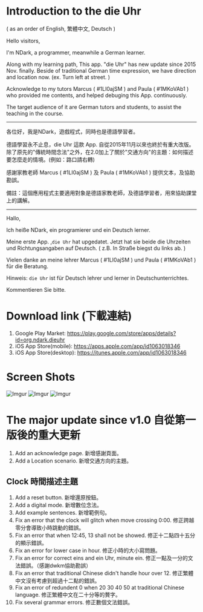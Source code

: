 # Introduction to the die Uhr 

( as an order of English, 繁體中文, Deutsch )


Hello visitors,

I'm NDark, a programmer, meanwhile a German learner.

Along with my learning path, This app. "die Uhr" has new update since 2015 Nov. finally. Beside of traditional German time expression, we have direction and location now. (ex. Turn left at street. )

Acknowledge to my tutors Marcus ( #1LI0ajSM ) and Paula ( #1MKoVAb1 ) who provided me contents, and helped debuging this App. continuously.

The target audience of it are German tutors and students, to assist the teaching in the course.

---

各位好，我是NDark，遊戲程式，同時也是德語學習者。

德語學習永不止息，die Uhr 這款 App. 自從2015年11月以來也終於有重大改版。
除了原先的"傳統時間念法"之外，在2.0加上了關於"交通方向"的主題：如何描述要怎麼走的情境。(例如：路口請右轉)

感謝家教老師 Marcus ( #1LI0ajSM ) 及 Paula ( #1MKoVAb1 ) 提供文本，及協助勘誤。

備註：這個應用程式主要適用對象是德語家教老師，及德語學習者，用來協助課堂上的講解。

---

Hallo, 

Ich heiße NDark, ein programierer und ein Deutsch lerner.

Meine erste App. ,`die Uhr` hat upgedatet. Jetzt hat sie beide die Uhrzeiten und Richtungsangaben auf Deutsch. ( z.B. In Straße biegst du links ab. )

Vielen danke an meine lehrer Marcus ( #1LI0ajSM ) und Paula ( #1MKoVAb1 ) für die Beratung.

Hinweis: `die Uhr` ist für Deutsch lehrer und lerner in Deutschunterrichtes.

Kommentieren Sie bitte.

# Download link (下載連結)

1. Google Play Market:  https://play.google.com/store/apps/details?id=org.ndark.dieuhr
1. iOS App Store(mobile): https://apps.apple.com/app/id1063018346
1. iOS App Store(desktop): https://itunes.apple.com/app/id1063018346


# Screen Shots

![Imgur](http://i.imgur.com/u0wukXK.jpg)
![Imgur](http://i.imgur.com/TdPDTaz.jpg)
![Imgur](http://i.imgur.com/XmjnL4c.jpg)


# The major update since v1.0 自從第一版後的重大更新

1. Add an acknowledge page. 新增感謝頁面。
1. Add a Location scenario. 新增交通方向的主題。

## Clock 時間描述主題

1. Add a reset button. 新增還原按鈕。
1. Add a digital mode. 新增數位念法。
1. Add example sentences. 新增範例句。
1. Fix an error that the clock will glitch when move crossing 0:00. 修正跨越零分會導致小時跳動的錯誤。
1. Fix an error that when 12:45, 13 shall not be showed. 修正十二點四十五分的顯示錯誤。
1. Fix an error for lower case in hour. 修正小時的大小寫問題。
1. Fix an error for correct eins and ein Uhr, minute ein. 修正一點及一分的文法錯誤。（感謝dwkm協助勘誤）
1. Fix an error that traditional Chinese didn't handle hour over 12. 修正繁體中文沒有考慮到超過十二點的錯誤。
1. Fix an error of redundent 0 when 20 30 40 50 at traditional Chinese language. 修正繁體中文在二十分等的贅字。
1. Fix several grammar errors. 修正數個文法錯誤。

